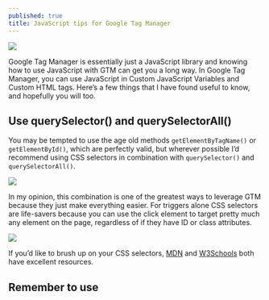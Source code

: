 ```yaml
---
published: true
title: JavaScript tips for Google Tag Manager
---
```

![]({{site.baseurl}}/assets/images/javascript-tips.jpg)

Google Tag Manager is essentially just a JavaScript library and knowing how to use JavaScript with GTM can get you a long way. In Google Tag Manager, you can use JavaScript in Custom JavaScript Variables and Custom HTML tags. Here’s a few things that I have found useful to know, and hopefully you will too.

## Use querySelector() and querySelectorAll()

You may be tempted to use the age old methods `getElementByTagName()` or `getElementById()`, which are perfectly valid, but wherever possible I’d recommend using CSS selectors in combination with `querySelector()` and `querySelectorAll()`.

![]({{site.baseurl}}/assets/images/querySelector.png)

In my opinion, this combination is one of the greatest ways to leverage GTM because they just make everything easier. For triggers alone CSS selectors are life-savers because you can use the click element to target pretty much any element on the page, regardless of if they have ID or class attributes.

![]({{site.baseurl}}/assets/images/cssselectors.png)

If you’d like to brush up on your CSS selectors, [MDN](https://developer.mozilla.org/en-US/docs/Web/CSS/CSS_Selectors) and [W3Schools](https://www.w3schools.com/cssref/css_selectors.asp) both have excellent resources.

## Remember to use <script> tags in your Custom HTML

When adding your JavaScript to Custom HTML tags, always remember to wrap in `<script>` tags. If you forget to do this your JavaScript will be rendered as text at the bottom of the page!

If you haven’t already made this mistake and learned from it, take note.

## You can refer to other GTM variables in the JavaScript context

A really useful feature of GTM is being able to refer to JavaScript variables.

![]({{site.baseurl}}/assets/images/refer-to-variables.png)

Here we are able to remove trailing whitespace from revenue in the ecommerce object.
Note that resolving a variable is quite an 'expensive' operation.

Statements in a loop are executed for each iteration of the loop, which can slow down your JavaScript.

![]({{site.baseurl}}/assets/images/statements-in-loops.png)

When writing JavaScript, It’s good practice to access the length of the property outside of the loop, this way the function is only evaluated once, which will make it run faster. In GTM, variables are stored as strings which are passed in to an eval() when required, this means calling functions multiple times in GTM will be even slower than usual. Even more reason to avoid putting statements in your loops!

W3schools have more information on JavaScript performance.

## You can even have a variable return a function and call that

This is really handy if you reusing snippets of code in different Custom HTML Tags or Custom JavaScript Variables in your GTM container.

![]({{site.baseurl}}/assets/images/multiply-function.png)

For example, you could have a function that creates a first party cookie, which you could use across multiple tags. When working on bigger projects, this tip can also help free up valuable space in your container, which has a limit of 200kb.

## In the Data Layer, Array indices are accessed using dot notation

Normally in JavaScript we would use bracket notation to access array indices.

![]({{site.baseurl}}/assets/images/bracket-notation.png)

However in the Data Layer Variable, in order to access array indices, you have to remember to use dot notation.

![]({{site.baseurl}}/assets/images/dot-notation.png)

This is a mildly annoying quirk that you soon get used to, however it can catch you out if you’re not aware of it!

Hope some of these tips come in handy for you when working in Google Tag Manager!

## Further reading

Websites

- [Codeacademy JavaScript Course](https://www.codecademy.com/learn/introduction-to-javascript) - a great introduction to JavaScript
- [W3schools JavaScript - Reference](https://www.w3schools.com/js/default.asp)
- [MDN JavaScript - Reference](https://developer.mozilla.org/bm/docs/Web/JavaScript)
- [W3schools CSS Selectors - Reference](https://www.w3schools.com/cssref/css_selectors.asp)
- [MDN CSS Selectors - Reference](https://developer.mozilla.org/en-US/docs/Web/CSS/CSS_Selectors)

Books

- [DOM Enlightenment](http://shop.oreilly.com/product/0636920027690.do)
- [JavaScript: The Good Parts](http://shop.oreilly.com/product/9780596517748.do)
- [Professional JavaScript for Web Developers](https://www.amazon.co.uk/Professional-JavaScript-Developers-Wrox-Guides/dp/1118026691)
